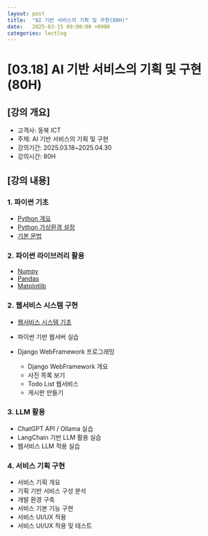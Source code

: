 ```yaml
---
layout: post
title:  "AI 기반 서비스의 기획 및 구현(80H)"
date:   2025-03-15 09:00:00 +0900
categories: lectlog
---
```


# [03.18] AI 기반 서비스의 기획 및 구현(80H)

## [강의 개요]

* 고객사: 동북 ICT
* 주제: AI 기반 서비스의 기획 및 구현
* 강의기간: 2025.03.18~2025.04.30
* 강의시간: 80H

## [강의 내용]

### 1. 파이썬 기초

- [Python 개요](/materials/S01-01-01-00_Python_Overview)
- [Python 가상환경 설정](/materials/S01-01-02-00_Virtual_Environment)
- [기본 문법](https://colab.research.google.com/github/SkyLectures/LectureMaterials/blob/main/Part01_Python/S01-01-03-001_Basic.ipynb)

### 2. 파이썬 라이브러리 활용
- [Numpy](https://colab.research.google.com/github/SkyLectures/LectureMaterials/blob/main/Part01_Python/S01-01-03-017_Library_Numpy.ipynb)
- [Pandas](https://colab.research.google.com/github/SkyLectures/LectureMaterials/blob/main/Part01_Python/S01-01-03-018_Library_Pandas.ipynb)
- [Matplotlib](https://colab.research.google.com/github/SkyLectures/LectureMaterials/blob/main/Part01_Python/S01-01-03-019_Library_Matplotlib.ipynb)

### 2. 웹서비스 시스템 구현

- [웹서비스 시스템 기초](/materials/S01-04-01-00_Web_Service_Development_Overview)
- 파이썬 기반 웹서버 실습

- Django WebFramework 프로그래밍
    - Django WebFramework 개요
    - 사진 목록 보기
    - Todo List 웹서비스
    - 게시판 만들기

### 3. LLM 활용

- ChatGPT API / Ollama 실습
- LangChain 기반 LLM 활용 실습
- 웹서비스 LLM 적용 실습

### 4. 서비스 기획 구현

- 서비스 기획 개요
- 기획 기반 서비스 구성 분석
- 개발 환경 구축
- 서비스 기본 기능 구현
- 서비스 UI/UX 적용
- 서비스 UI/UX 적용 및 테스트
